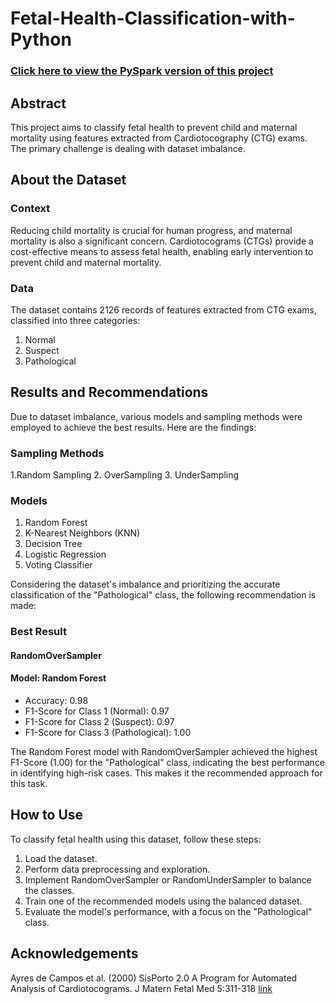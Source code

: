 # Fetal-Health-Classification-with-Python
### [Click here to view the PySpark version of this project](https://github.com/Maryamahmadii/Fetal-Health-Classification-with-Pyspark.git)

## Abstract

This project aims to classify fetal health to prevent child and maternal mortality using features extracted from Cardiotocography (CTG) exams. The primary challenge is dealing with dataset imbalance.

## About the Dataset

### Context

Reducing child mortality is crucial for human progress, and maternal mortality is also a significant concern. Cardiotocograms (CTGs) provide a cost-effective means to assess fetal health, enabling early intervention to prevent child and maternal mortality.

### Data

The dataset contains 2126 records of features extracted from CTG exams, classified into three categories:

1. Normal
2. Suspect
3. Pathological

## Results and Recommendations

Due to dataset imbalance, various models and sampling methods were employed to achieve the best results. Here are the findings:

### Sampling Methods

1.Random Sampling
2. OverSampling
3. UnderSampling

### Models

1. Random Forest
2. K-Nearest Neighbors (KNN)
3. Decision Tree
4. Logistic Regression
5. Voting Classifier

Considering the dataset's imbalance and prioritizing the accurate classification of the "Pathological" class, the following recommendation is made:

### Best Result

#### RandomOverSampler

#### Model: Random Forest

- Accuracy: 0.98
- F1-Score for Class 1 (Normal): 0.97
- F1-Score for Class 2 (Suspect): 0.97
- F1-Score for Class 3 (Pathological): 1.00

The Random Forest model with RandomOverSampler achieved the highest F1-Score (1.00) for the "Pathological" class, indicating the best performance in identifying high-risk cases. This makes it the recommended approach for this task.

## How to Use

To classify fetal health using this dataset, follow these steps:

1. Load the dataset.
2. Perform data preprocessing and exploration.
3. Implement RandomOverSampler or RandomUnderSampler to balance the classes.
4. Train one of the recommended models using the balanced dataset.
5. Evaluate the model's performance, with a focus on the "Pathological" class.

## Acknowledgements
Ayres de Campos et al. (2000) SisPorto 2.0 A Program for Automated Analysis of Cardiotocograms. J Matern Fetal Med 5:311-318 [link](https://onlinelibrary.wiley.com/doi/10.1002/1520-6661(200009/10)9:5%3C311::AID-MFM12%3E3.0.CO;2-9)
